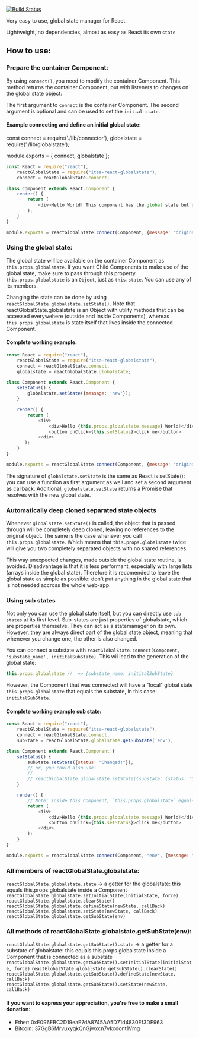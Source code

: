 [![Build Status](https://api.travis-ci.com/itsa-server/itsa-react-globalstate.svg?branch=master)](https://travis-ci.com/itsa-server/itsa-react-globalstate)

Very easy to use, global state manager for React.

Lightweight, no dependencies, almost as easy as React its own `state`

## How to use:

### Prepare the container Component:

By using `connect()`, you need to modify the container Component.
This method returns the container Component, but with listeners to changes on the global state object:

The first argument to `connect` is the container Component. The second argument is optional and can be used to set the `initial state`.

#### Example connecting and define an initial global state:

const connect = require('./lib/connector'),
    globalstate = require('./lib/globalstate');

module.exports = {
    connect,
    globalstate
};

```js
const React = require("react"),
    reactGlobalState = require("itsa-react-globalstate"),
    connect = reactGlobalState.connect;

class Component extends React.Component {
    render() {
        return (
            <div>Hello World! This component has the global state but doesn not use it.</div>
        );
    }
}

module.exports = reactGlobalState.connect(Component, {message: "original"});
```

### Using the global state:

The global state will be available on the container Component as `this.props.globalstate`. If you want Child Components to make use of the global state, make sure to pass through this property. `this.props.globalstate` is an `Object`, just as `this.state`. You can use any of its members.

Changing the state can be done by using `reactGlobalState.globalstate.setState()`. Note that reactGlobalState.globalstate is an Object with utility methods that can be accessed everywehere (outside and inside Components), whereas `this.props.globalstate` is state itself that lives inside the connected Component.

#### Complete working example:
```js
const React = require("react"),
    reactGlobalState = require("itsa-react-globalstate"),
    connect = reactGlobalState.connect,
    globalstate = reactGlobalState.globalstate;

class Component extends React.Component {
    setStatus() {
        globalstate.setState({message: 'new'});
    }

    render() {
        return (
            <div>
                <div>Hello {this.props.globalstate.message} World!</div>
                <button onClick={this.setStatus}>click me</button>
            </div>
       );
    }
}

module.exports = reactGlobalState.connect(Component, {message: "original"});
```

The signature of `globalstate.setState` is the same as React is setState(): you can use a function as first argument as well and set a second argument as callback. Additional, `globalstate.setState` returns a Promise that resolves with the new global state.

### Automatically deep cloned separated state objects
Whenever `globalstate.setState()` is called, the object that is passed through will be completely deep cloned, leaving no references to the original object. The same is the case whenever you call `this.props.globalstate`. Which means that `this.props.globalstate` twice will give you two completely separated objects with no shared references.

This way unexpected changes, made outside the global state routine, is avoided. Disadvantage is that it is less performant, especially with large lists (arrays inside the global state). Therefore it is recomended to leave the global state as simple as possible: don't put anything in the global state that is not needed accross the whole web-app.

### Using sub states
Not only you can use the global state itself, but you can directly use `sub states` at its first level. Sub-states are just properties of globalstate, which are properties themselve. They can act as a statemanager on its own. However, they are always direct part of the global state object, meaning that whenever you change one, the other is also changed.

You can connect a substate with `reactGlobalState.connect(Component, 'substate_name', inititalSubState)`. This wil lead to the generation of the global state:
```js
this.props.globalstate //  => {substate_name: inititalSubState}
```

However, the Component that was connected will have a "local" global state `this.props.globalstate` that equals the substate, in this case: `inititalSubState`.

#### Complete working example sub state:
```js
const React = require("react"),
    reactGlobalState = require("itsa-react-globalstate"),
    connect = reactGlobalState.connect,
    subState = reactGlobalState.globalstate.getSubState('env');

class Component extends React.Component {
    setStatus() {
        subState.setState({status: "Changed!"});
        // or, you could also use:
        //
        // reactGlobalState.globalstate.setState({substate: {status: "Changed!"}});
    }

    render() {
        // Note: Inside this Component, `this.props.globalstate` equals `reactGlobalState.globalstate.state.substate`
        return (
            <div>
                <div>Hello {this.props.globalstate.message} World!</div>
                <button onClick={this.setStatus}>click me</button>
            </div>
        );
    }
}

module.exports = reactGlobalState.connect(Component, "env", {message: "original"});
```


### All members of reactGlobalState.globalstate:
`reactGlobalState.globalstate.state` -> a getter for the globalstate: this equals this.props.globalstate inside a Component
`reactGlobalState.globalstate.setInitialState(initialState, force)`
`reactGlobalState.globalstate.clearState()`
`reactGlobalState.globalstate.defineState(newState, callBack)`
`reactGlobalState.globalstate.setState(newState, callBack)`
`reactGlobalState.globalstate.getSubState(env)`

### All methods of reactGlobalState.globalstate.getSubState(env):
`reactGlobalState.globalstate.getSubState().state` -> a getter for a substate of globalstate: this equals this.props.globalstate inside a Component that is connected as a substate
`reactGlobalState.globalstate.getSubState().setInitialState(initialState, force)`
`reactGlobalState.globalstate.getSubState().clearState()`
`reactGlobalState.globalstate.getSubState().defineState(newState, callBack)`
`reactGlobalState.globalstate.getSubState().setState(newState, callBack)`

#### If you want to express your appreciation, you're free to make a small donation:

* Ether: 0xE096EBC2D19eaE7dA8745AA5D71d4830Ef3DF963
* Bitcoin: 37GgB6MrvuxyqkQnGjwxcn7vkcdont1Vmg
